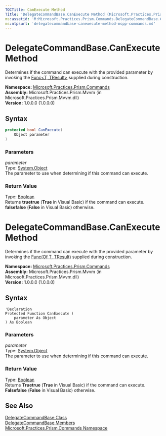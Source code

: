 ```yaml
---
TOCTitle: CanExecute Method
Title: 'DelegateCommandBase.CanExecute Method (Microsoft.Practices.Prism.Commands)'
ms:assetid: 'M:Microsoft.Practices.Prism.Commands.DelegateCommandBase.CanExecute(System.Object)'
ms:mtpsurl: 'delegatecommandbase-canexecute-method-mspp-commands.md'
---
```


# DelegateCommandBase.CanExecute Method

Determines if the command can execute with the provided parameter by invoking the [Func&lt;T, TResult&gt;](http://msdn.microsoft.com/en-us/library/bb549151) supplied during construction.

**Namespace:** [Microsoft.Practices.Prism.Commands](/patterns-practices/reference/mspp-commands-namespace)<br/>
**Assembly:** Microsoft.Practices.Prism.Mvvm (in Microsoft.Practices.Prism.Mvvm.dll) <br/>
**Version:** 1.0.0.0 (1.0.0.0)

## Syntax

```C#
protected bool CanExecute(
	Object parameter
)
```

### Parameters

*parameter*  
Type: [System.Object](http://msdn.microsoft.com/en-us/library/e5kfa45b)  
The parameter to use when determining if this command can execute.

### Return Value  
Type: [Boolean](http://msdn.microsoft.com/en-us/library/a28wyd50)  
Returns **truetrue** (**True** in Visual Basic) if the command can execute. **falsefalse** (**False** in Visual Basic) otherwise.

# DelegateCommandBase.CanExecute Method

Determines if the command can execute with the provided parameter by invoking the [Func(Of T, TResult)](http://msdn.microsoft.com/en-us/library/bb549151) supplied during construction.

**Namespace:** [Microsoft.Practices.Prism.Commands](https://msdn.microsoft.com/library/microsoft.practices.prism.commands)<br/>
**Assembly:** Microsoft.Practices.Prism.Mvvm (in Microsoft.Practices.Prism.Mvvm.dll) <br/>
**Version:** 1.0.0.0 (1.0.0.0)

## Syntax

```VB
'Declaration
Protected Function CanExecute ( 
	parameter As Object
) As Boolean
```

### Parameters

*parameter*  
Type: [System.Object](http://msdn.microsoft.com/en-us/library/e5kfa45b)  
The parameter to use when determining if this command can execute.

### Return Value  
Type: [Boolean](http://msdn.microsoft.com/en-us/library/a28wyd50)  
Returns **Truetrue** (**True** in Visual Basic) if the command can execute. **Falsefalse** (**False** in Visual Basic) otherwise.

## See Also

[DelegateCommandBase Class](/patterns-practices/reference/delegatecommandbase-class-mspp-commands)<br/>
[DelegateCommandBase Members](/patterns-practices/reference/delegatecommandbase-members-mspp-commands)<br/>
[Microsoft.Practices.Prism.Commands Namespace](/patterns-practices/reference/mspp-commands-namespace)<br/>